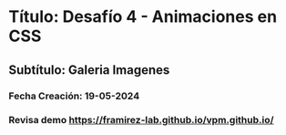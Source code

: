 # Título: Desafío 4 - Animaciones en CSS
## Subtítulo: Galeria Imagenes
### Fecha Creación: 19-05-2024
### Revisa demo https://framirez-lab.github.io/vpm.github.io/